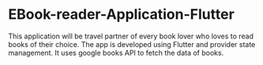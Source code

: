 # EBook-reader-Application-Flutter
 This application will be travel partner of every book lover who loves to read books of their choice. The app is developed using Flutter and provider state management. It uses google books API to fetch the data of books.

